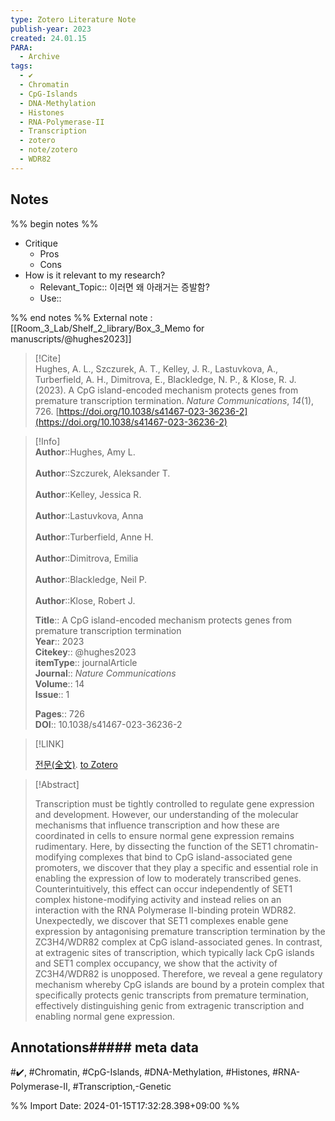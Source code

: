 ```yaml
---
type: Zotero Literature Note
publish-year: 2023
created: 24.01.15
PARA:
  - Archive
tags:
  - ✔️
  - Chromatin
  - CpG-Islands
  - DNA-Methylation
  - Histones
  - RNA-Polymerase-II
  - Transcription
  - zotero
  - note/zotero
  - WDR82
---
```

## Notes
%% begin notes %%
- Critique
	- Pros
	- Cons
- How is it relevant to my research?
	- Relevant_Topic:: 이러면 왜 아래거는 증발함? 
	- Use::

%% end notes %%
External note : [[Room_3_Lab/Shelf_2_library/Box_3_Memo for manuscripts/@hughes2023]]

> [!Cite]  
> Hughes, A. L., Szczurek, A. T., Kelley, J. R., Lastuvkova, A., Turberfield, A. H., Dimitrova, E., Blackledge, N. P., & Klose, R. J. (2023). A CpG island-encoded mechanism protects genes from premature transcription termination. _Nature Communications_, _14_(1), 726. [https://doi.org/10.1038/s41467-023-36236-2](https://doi.org/10.1038/s41467-023-36236-2)

>[!Info]  
> **Author**::Hughes, Amy L.<br>  
> **Author**::Szczurek, Aleksander T.<br>  
> **Author**::Kelley, Jessica R.<br>  
> **Author**::Lastuvkova, Anna<br>  
> **Author**::Turberfield, Anne H.<br>  
> **Author**::Dimitrova, Emilia<br>  
> **Author**::Blackledge, Neil P.<br>  
> **Author**::Klose, Robert J.<br>  
>  
> **Title**:: A CpG island-encoded mechanism protects genes from premature transcription termination  
> **Year**:: 2023  
> **Citekey**:: @hughes2023  
>**itemType**:: journalArticle  
>**Journal**:: *Nature Communications*  
>**Volume**:: 14  
>**Issue**:: 1  
>  
>  
>  
> **Pages**:: 726  
>**DOI**:: 10.1038/s41467-023-36236-2  
>

> [!LINK]  
>  
> [전문(全文)](file://C:\Users\kill9\Zotero\storage\R6BGSZU6\Hughes%20등%20-%202023%20-%20A%20CpG%20island-encoded%20mechanism%20protects%20genes%20from.pdf).
> [to Zotero](zotero://select/library/items/DX7SUTIG)

> [!Abstract]  
>  
> Transcription must be tightly controlled to regulate gene expression and development. However, our understanding of the molecular mechanisms that influence transcription and how these are coordinated in cells to ensure normal gene expression remains rudimentary. Here, by dissecting the function of the SET1 chromatin-modifying complexes that bind to CpG island-associated gene promoters, we discover that they play a specific and essential role in enabling the expression of low to moderately transcribed genes. Counterintuitively, this effect can occur independently of SET1 complex histone-modifying activity and instead relies on an interaction with the RNA Polymerase II-binding protein WDR82. Unexpectedly, we discover that SET1 complexes enable gene expression by antagonising premature transcription termination by the ZC3H4/WDR82 complex at CpG island-associated genes. In contrast, at extragenic sites of transcription, which typically lack CpG islands and SET1 complex occupancy, we show that the activity of ZC3H4/WDR82 is unopposed. Therefore, we reveal a gene regulatory mechanism whereby CpG islands are bound by a protein complex that specifically protects genic transcripts from premature termination, effectively distinguishing genic from extragenic transcription and enabling normal gene expression.  
>



## Annotations##### meta data
#✔️, #Chromatin, #CpG-Islands, #DNA-Methylation, #Histones, #RNA-Polymerase-II, #Transcription,-Genetic

%% Import Date: 2024-01-15T17:32:28.398+09:00 %%
